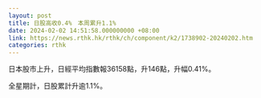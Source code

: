 ```yaml
---
layout: post
title: 日股高收0.4%　本周累升1.1%
date: 2024-02-02 14:51:58.000000000 +08:00
link: https://news.rthk.hk/rthk/ch/component/k2/1738902-20240202.htm
categories: rthk
---
```


日本股市上升，日經平均指數報36158點，升146點，升幅0.41%。

全星期計，日股累計升逾1.1%。
